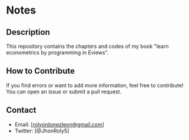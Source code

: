 # Notes

## Description
This repository contains the chapters and codes of my 
book "learn econometrics by programming in Eviews".

## How to Contribute
If you find errors or want to add more information, feel free
to contribute! You can open an issue or submit a pull request.

## Contact
- Email: [rolyordonezleon@gmail.com]
- Twitter: [@JhonRoly5]




